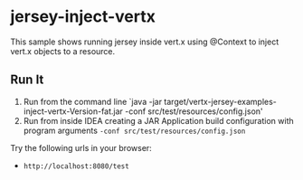 # jersey-inject-vertx

This sample shows running jersey inside vert.x using @Context to inject vert.x objects to a resource.


## Run It

1. Run from the command line `java -jar target/vertx-jersey-examples-inject-vertx-Version-fat.jar -conf src/test/resources/config.json'
2. Run from inside IDEA creating a JAR Application build configuration with program arguments `-conf src/test/resources/config.json`


Try the following urls in your browser:
* `http://localhost:8080/test`

